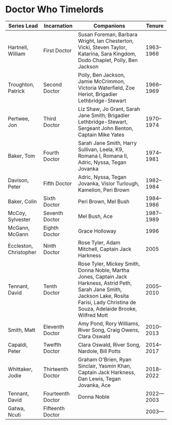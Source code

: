 # Doctor Who Timelords

| Series Lead | Incarnation | Companions | Tenure |
|-------------|-------------|------------|--------|
| Hartnell, William | First Doctor | Susan Foreman, Barbara Wright, Ian Chesterton, Vicki, Steven Taylor, Katarina, Sara Kingdom, Dodo Chaplet, Polly, Ben Jackson | 1963–1966 |
| Troughton, Patrick | Second Doctor |Polly, Ben Jackson, Jamie McCrimmon, Victoria Waterfield,  Zoe Heriot,  Brigadier Lethbridge-Stewart | 1966–1969 |
| Pertwee, Jon | Third Doctor | Liz Shaw, Jo Grant, Sarah Jane Smith, Brigadier Lethbridge-Stewart, Sergeant John Benton, Captain Mike Yates | 1970–1974 |
| Baker, Tom | Fourth Doctor | Sarah Jane Smith, Harry Sullivan, Leela, K9, Romana I, Romana II, Adric, Nyssa, Tegan Jovanka | 1974–1981 | 
| Davison, Peter | Fifth Doctor | Adric, Nyssa, Tegan Jovanka, Vislor Turlough, Kamelion, Peri Brown | 1982–1984 |
| Baker, Colin | Sixth Doctor | Peri Brown, Mel Bush | 1984–1986 |
| McCoy, Sylvester | Seventh Doctor | Mel Bush, Ace | 1987–1989 |
| McGann, McGann | Eighth Doctor | Grace Holloway | 1996 | 
| Eccleston, Christopher | Ninth Doctor | Rose Tyler, Adam Mitchell, Captain Jack Harkness | 2005 |
| Tennant, David | Tenth Doctor | Rose Tyler, Mickey Smith, Donna Noble, Martha Jones, Captain Jack Harkness, Astrid Peth, Sarah Jane Smith, Jackson Lake, Rosita Farisi, Lady Christina de Souza, Adelaide Brooke, Wilfred Mott | 2005–2010 | 
| Smith, Matt | Eleventh Doctor | Amy Pond, Rory Williams, River Song, Craig Owens, Clara Oswald | 2010–2013 | 
| Capaldi, Peter | Twelfth Doctor | Clara Oswald, River Song, Nardole, Bill Potts | 2014–2017 |
| Whittaker, Jodie | Thirteenth Doctor | Graham O'Brien, Ryan Sinclair, Yasmin Khan, Captain Jack Harkness, Dan Lewis, Tegan Jovanka, Ace | 2018–2022 |
| Tennant, David | Fourteenth Doctor | Donna Noble | 2022—2003 |
| Gatwa, Ncuti | Fifteenth Doctor || 2003— |
